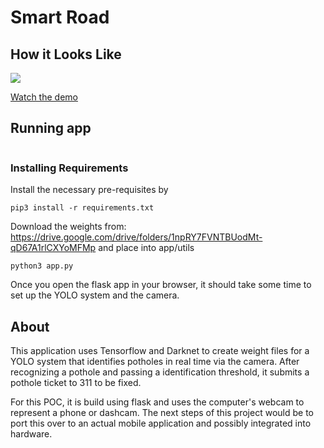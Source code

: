 # Smart Road

## How it Looks Like

[![](https://puu.sh/CAsha/8e14886b6e.jpg)](https://drive.google.com/file/d/1AsgKN1kLrnYira_I0v6MDGABSI2Bhhk0/view)

[Watch the demo](https://drive.google.com/file/d/1AsgKN1kLrnYira_I0v6MDGABSI2Bhhk0/view)

## Running app

```

```


### Installing Requirements
Install the necessary pre-requisites by

```
pip3 install -r requirements.txt
```

Download the weights from: https://drive.google.com/drive/folders/1npRY7FVNTBUodMt-qD67A1rlCXYoMFMp and place into app/utils


```
python3 app.py
```

Once you open the flask app in your browser, it should take some time to set up the YOLO system and the camera.

## About
This application uses Tensorflow and Darknet to create weight files for a YOLO system that identifies potholes in real time via the camera. After recognizing a pothole and passing a identification threshold, it submits a pothole ticket to 311 to be fixed.

For this POC, it is build using flask and uses the computer's webcam to represent a phone or dashcam. The next steps of this project would be to port this over to an actual mobile application and possibly integrated into hardware.